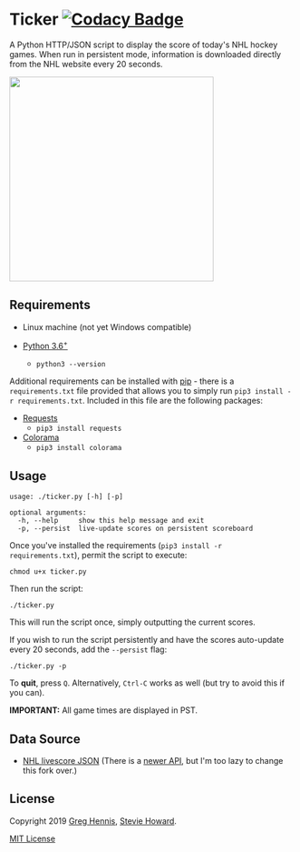 # Ticker [![Codacy Badge](https://api.codacy.com/project/badge/Grade/ef9487b975fc4a048cbf6878b8297fe1)](https://www.codacy.com/app/scaryghosty/Ticker?utm_source=github.com&amp;utm_medium=referral&amp;utm_content=scaryghosty/Ticker&amp;utm_campaign=Badge_Grade)

A Python HTTP/JSON script to display the score of today's NHL hockey games.  When run in persistent mode, information is downloaded directly from the NHL website every 20 seconds.

<img src="https://github.com/stvhwrd/Ticker/blob/master/Screenshots/screenshot.png?raw=true" width="360">


## Requirements

* Linux machine (not yet Windows compatible)

* [Python 3.6<sup>+</sup>](https://www.python.org/downloads/release/python-3)
    * `python3 --version`


Additional requirements can be installed with [pip](https://pip.pypa.io/en/stable/) - there is a `requirements.txt` file provided that allows you to simply run `pip3 install -r requirements.txt`.  Included in this file are the following packages:

* [Requests](https://pypi.python.org/pypi/requests)
    * `pip3 install requests`
* [Colorama](https://pypi.python.org/pypi/colorama)
    * `pip3 install colorama`


## Usage

```
usage: ./ticker.py [-h] [-p]

optional arguments:
  -h, --help     show this help message and exit
  -p, --persist  live-update scores on persistent scoreboard
```

Once you've installed the requirements (`pip3 install -r requirements.txt`), permit the script to execute:

`chmod u+x ticker.py`

Then run the script:

`./ticker.py`

This will run the script once, simply outputting the current scores.

If you wish to run the script persistently and have the scores auto-update every 20 seconds, add the `--persist` flag:

`./ticker.py -p`

To **quit**, press `Q`. Alternatively, `Ctrl-C` works as well (but try to avoid this if you can).

**IMPORTANT:** All game times are displayed in PST.

## Data Source

* [NHL livescore JSON](http://live.nhle.com/GameData/RegularSeasonScoreboardv3.jsonp) (There is a [newer API](https://statsapi.web.nhl.com/api/v1/schedule), but I'm too lazy to change this fork over.)

## License

Copyright 2019 [Greg Hennis](https://github.com/scaryghosty), [Stevie Howard](https://github.com/stvhwrd).

[MIT License](http://opensource.org/licenses/MIT)
